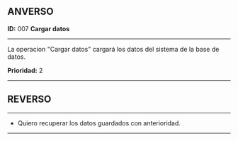 ## ANVERSO

**ID:** 007 **Cargar datos**

---

La operacion "Cargar datos" cargará los datos del sistema de la base de datos.

**Prioridad:** 2

---

## REVERSO
---

* Quiero recuperar los datos guardados con anterioridad.

---

